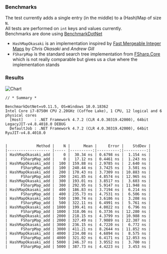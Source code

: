 ### Benchmarks

The test currently adds a single entry (in the middle) to a (Hash)Map of size `N`.   
All tests are performed on `int` keys and values currently.  
Benchmarks are done using [BenchmarkDotNet](https://github.com/dotnet/BenchmarkDotNet)

* `HashMapOkasaki` is an implementation inspired by [Fast Mergeable Integer Maps](http://ittc.ku.edu/~andygill/papers/IntMap98.pdf) by *Chris Okasaki* and *Andrew Gill*
* `FSharpMap` is the standard search tree implementation from [FSharp.Core](https://github.com/dotnet/fsharp/blob/master/src/fsharp/FSharp.Core/map.fs) which is not really comparable but gives us a clue where the implementation stands

### Results



![Chart](https://fshade.org/images/chart.svg)

```
// * Summary *

BenchmarkDotNet=v0.11.5, OS=Windows 10.0.18362
Intel Core i7-8750H CPU 2.20GHz (Coffee Lake), 1 CPU, 12 logical and 6 physical cores
  [Host]     : .NET Framework 4.7.2 (CLR 4.0.30319.42000), 64bit LegacyJIT-v4.8.4018.0 DEBUG
  DefaultJob : .NET Framework 4.7.2 (CLR 4.0.30319.42000), 64bit RyuJIT-v4.8.4018.0


|             Method |    N |      Mean |     Error |    StdDev |
|------------------- |----- |----------:|----------:|----------:|
| HashMapOkasaki_add |    0 |  30.34 ns | 0.6798 ns |  1.154 ns |
|      FSharpMap_add |    0 |  17.12 ns | 0.4461 ns |  1.243 ns |
| HashMapOkasaki_add |  100 | 159.88 ns | 2.9785 ns |  2.640 ns |
|      FSharpMap_add |  100 | 240.44 ns | 3.7425 ns |  3.501 ns |
| HashMapOkasaki_add |  200 | 170.43 ns | 3.7309 ns | 10.883 ns |
|      FSharpMap_add |  200 | 241.85 ns | 4.8574 ns | 12.965 ns |
| HashMapOkasaki_add |  300 | 193.01 ns | 3.8517 ns |  3.603 ns |
|      FSharpMap_add |  300 | 292.95 ns | 5.9147 ns | 11.948 ns |
| HashMapOkasaki_add |  400 | 186.83 ns | 3.7194 ns |  6.214 ns |
|      FSharpMap_add |  400 | 235.73 ns | 4.7531 ns |  6.506 ns |
| HashMapOkasaki_add |  500 | 190.74 ns | 3.6186 ns |  3.208 ns |
|      FSharpMap_add |  500 | 322.11 ns | 6.4991 ns |  5.761 ns |
| HashMapOkasaki_add | 1000 | 199.41 ns | 4.0022 ns |  6.796 ns |
|      FSharpMap_add | 1000 | 318.06 ns | 6.3736 ns | 12.280 ns |
| HashMapOkasaki_add | 2000 | 218.15 ns | 4.3799 ns | 10.988 ns |
|      FSharpMap_add | 2000 | 327.49 ns | 7.9089 ns | 22.307 ns |
| HashMapOkasaki_add | 3000 | 236.15 ns | 4.7220 ns |  6.772 ns |
|      FSharpMap_add | 3000 | 411.21 ns | 8.2644 ns | 11.852 ns |
| HashMapOkasaki_add | 4000 | 234.08 ns | 4.6894 ns |  8.575 ns |
|      FSharpMap_add | 4000 | 321.02 ns | 6.4171 ns | 12.053 ns |
| HashMapOkasaki_add | 5000 | 246.37 ns | 3.9552 ns |  3.700 ns |
|      FSharpMap_add | 5000 | 387.73 ns | 4.4223 ns |  3.453 ns |
```


